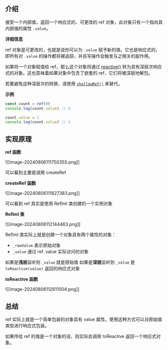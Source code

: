 
## 介绍

接受一个内部值，返回一个响应式的、可更改的 ref 对象，此对象只有一个指向其内部值的属性 `.value`。

**详细信息**

ref 对象是可更改的，也就是说你可以为 `.value` 赋予新的值。它也是响应式的，即所有对 `.value` 的操作都将被追踪，并且写操作会触发与之相关的副作用。

如果将一个对象赋值给 ref，那么这个对象将通过 [reactive()](https://cn.vuejs.org/api/reactivity-core.html#reactive) 转为具有深层次响应式的对象。这也意味着如果对象中包含了嵌套的 ref，它们将被深层地解包。

若要避免这种深层次的转换，请使用 [`shallowRef()`](https://cn.vuejs.org/api/reactivity-advanced.html#shallowref) 来替代。

**示例**

```js
const count = ref(0)
console.log(count.value) // 0

count.value = 1
console.log(count.value) // 1
```

## 实现原理

**ref 函数**

![[image-20240806111750355.png]]

可以看到主要是调用 createRef

**createRef 函数**

![[image-20240806111827383.png]]

可以看到 ref 其实是使用 RefIml 类创建的一个实例对象

**RefIml 类**

![[image-20240806112144463.png]]

RefIml 类实际上就是创建一个对象具有两个属性的对象：
- `_rawValue` 表示原始对象
- `_value` 通过 ref. value 实际访问的对象

如果是**浅层**监听则 `_value` 就是原始值
如果是**深层**监听则 `_value` 是 `toReactive(value)` 返回的响应式对象

**toReactive 函数**

![[image-20240806112611004.png]]

## 总结

ref 实际上就是一个简单包装的对象具有 value 属性。使用这种方式可以对原始值类型进行响应式包装。

如果传给 ref 的值是一个对象的话，则实际会调用 toReactive 返回一个响应式对象。
